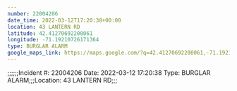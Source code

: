 ```yaml
---
number: 22004206
date_time: 2022-03-12T17:20:38+00:00
location: 43 LANTERN RD
latitude: 42.41270692200061
longitude: -71.19210726171364
type: BURGLAR ALARM
google_maps_link: https://maps.google.com/?q=42.41270692200061,-71.19210726171364
---
```


;;;;;;Incident #: 22004206   Date: 2022-03-12 17:20:38   Type: BURGLAR ALARM;;;Location: 43 LANTERN RD;;;

